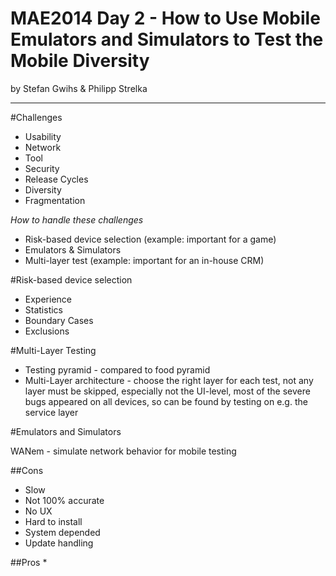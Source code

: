 MAE2014 Day 2 - How to Use Mobile Emulators and Simulators to Test the Mobile Diversity
===
by Stefan Gwihs & Philipp Strelka

---

#Challenges
* Usability
* Network
* Tool
* Security
* Release Cycles
* Diversity
* Fragmentation

*How to handle these challenges*

* Risk-based device selection (example: important for a game)
* Emulators & Simulators
* Multi-layer test (example: important for an in-house CRM)

#Risk-based device selection
* Experience
* Statistics
* Boundary Cases
* Exclusions

#Multi-Layer Testing
* Testing pyramid - compared to food pyramid
* Multi-Layer architecture - choose the right layer for each test, not any layer must be skipped, especially not the UI-level, most of the severe bugs appeared on all devices, so can be found by testing on e.g. the service layer

#Emulators and Simulators

WANem - simulate network behavior for mobile testing

##Cons
* Slow
* Not 100% accurate
* No UX
* Hard to install
* System depended
* Update handling

##Pros
* 